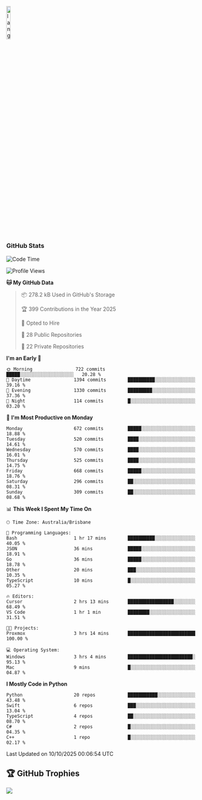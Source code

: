 <p align="left"><img width=15%" src="https://github.com/alansmathew/alansmathew/raw/master/lang.gif" alt="lang image here" /></p>

# <h3 align="left">GitHub Stats</h3>

<!--START_SECTION:waka-->
![Code Time](http://img.shields.io/badge/Code%20Time-616%20hrs%207%20mins-blue)

![Profile Views](http://img.shields.io/badge/Profile%20Views-0-blue)

**🐱 My GitHub Data** 

> 📦 278.2 kB Used in GitHub's Storage 
 > 
> 🏆 399 Contributions in the Year 2025
 > 
> 💼 Opted to Hire
 > 
> 📜 28 Public Repositories 
 > 
> 🔑 22 Private Repositories 
 > 
**I'm an Early 🐤** 

```text
🌞 Morning                722 commits         █████░░░░░░░░░░░░░░░░░░░░   20.28 % 
🌆 Daytime                1394 commits        ██████████░░░░░░░░░░░░░░░   39.16 % 
🌃 Evening                1330 commits        █████████░░░░░░░░░░░░░░░░   37.36 % 
🌙 Night                  114 commits         █░░░░░░░░░░░░░░░░░░░░░░░░   03.20 % 
```
📅 **I'm Most Productive on Monday** 

```text
Monday                   672 commits         █████░░░░░░░░░░░░░░░░░░░░   18.88 % 
Tuesday                  520 commits         ████░░░░░░░░░░░░░░░░░░░░░   14.61 % 
Wednesday                570 commits         ████░░░░░░░░░░░░░░░░░░░░░   16.01 % 
Thursday                 525 commits         ████░░░░░░░░░░░░░░░░░░░░░   14.75 % 
Friday                   668 commits         █████░░░░░░░░░░░░░░░░░░░░   18.76 % 
Saturday                 296 commits         ██░░░░░░░░░░░░░░░░░░░░░░░   08.31 % 
Sunday                   309 commits         ██░░░░░░░░░░░░░░░░░░░░░░░   08.68 % 
```


📊 **This Week I Spent My Time On** 

```text
🕑︎ Time Zone: Australia/Brisbane

💬 Programming Languages: 
Bash                     1 hr 17 mins        ██████████░░░░░░░░░░░░░░░   40.05 % 
JSON                     36 mins             █████░░░░░░░░░░░░░░░░░░░░   18.91 % 
Go                       36 mins             █████░░░░░░░░░░░░░░░░░░░░   18.78 % 
Other                    20 mins             ███░░░░░░░░░░░░░░░░░░░░░░   10.35 % 
TypeScript               10 mins             █░░░░░░░░░░░░░░░░░░░░░░░░   05.27 % 

🔥 Editors: 
Cursor                   2 hrs 13 mins       █████████████████░░░░░░░░   68.49 % 
VS Code                  1 hr 1 min          ████████░░░░░░░░░░░░░░░░░   31.51 % 

🐱‍💻 Projects: 
Proxmox                  3 hrs 14 mins       █████████████████████████   100.00 % 

💻 Operating System: 
Windows                  3 hrs 4 mins        ████████████████████████░   95.13 % 
Mac                      9 mins              █░░░░░░░░░░░░░░░░░░░░░░░░   04.87 % 
```

**I Mostly Code in Python** 

```text
Python                   20 repos            ███████████░░░░░░░░░░░░░░   43.48 % 
Swift                    6 repos             ███░░░░░░░░░░░░░░░░░░░░░░   13.04 % 
TypeScript               4 repos             ██░░░░░░░░░░░░░░░░░░░░░░░   08.70 % 
C#                       2 repos             █░░░░░░░░░░░░░░░░░░░░░░░░   04.35 % 
C++                      1 repo              █░░░░░░░░░░░░░░░░░░░░░░░░   02.17 % 
```




 Last Updated on 10/10/2025 00:06:54 UTC
<!--END_SECTION:waka-->

## 🏆 GitHub Trophies

![](https://github-profile-trophy.vercel.app/?username=samh06&theme=discord&no-frame=true&no-bg=false&margin-w=4)
